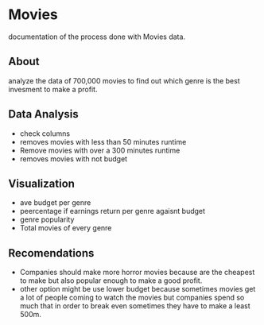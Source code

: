 # Movies
documentation of the process done with Movies data.

## About
analyze the data of 700,000 movies to find out which genre is the 
best invesment to make a profit.

## Data Analysis
- check columns
- removes movies with less than 50 minutes runtime
- Remove movies with over a 300 minutes runtime
- removes movies with not budget

## Visualization
- ave budget per genre
- peercentage if earnings return per genre agaisnt budget
- genre popularity
- Total movies of every genre

## Recomendations
- Companies should make more horror movies because are the cheapest
  to make but also popular enough to make a good profit.
- other option might be use lower budget because sometimes movies get
  a lot of people coming to watch the movies but companies spend so much
  that in order to break even sometimes they have to make a least 500m.
